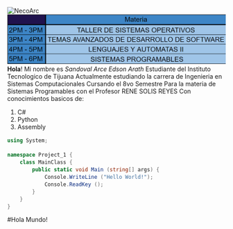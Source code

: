 ![NecoArc](https://media.tenor.com/Vb3g5JF3MB4AAAAj/neco-arc-taunt.gif)
![MiHorario](https://github.com/BearNX/BearNK/blob/main/HorarioGit.png)
**Hola**! Mi nombre es *Sandoval Arce Edson Arath*
Estudiante del Instituto Tecnologico de Tijuana
Actualmente estudiando la carrera de Ingenieria en Sistemas Computacionales
Cursando el 8vo Semestre
Para la materia de Sistemas Programables con el Profesor RENE SOLIS REYES
Con conocimientos basicos de:
1. C#
2. Python
3. Assembly



```csharp
using System;

namespace Project_1 {
    class MainClass {
        public static void Main (string[] args) {
            Console.WriteLine ("Hello World!");
            Console.ReadKey ();
        }
    }
}
```
#Hola Mundo!
